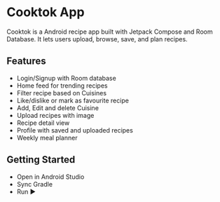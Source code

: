 # Cooktok App

Cooktok is a Android recipe app built with Jetpack Compose and Room Database.
It lets users upload, browse, save, and plan recipes.

## Features
- Login/Signup with Room database
- Home feed for trending recipes
- Filter recipe based on Cuisines
- Like/dislike or mark as favourite recipe
- Add, Edit and delete Cuisine
- Upload recipes with image
- Recipe detail view
- Profile with saved and uploaded recipes
- Weekly meal planner

## Getting Started
- Open in Android Studio
- Sync Gradle
- Run ▶
